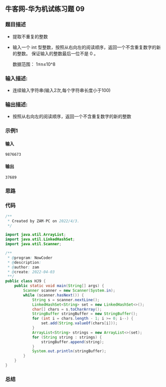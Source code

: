 ## 牛客网-华为机试练习题 09

### 题目描述

*   提取不重复的整数
*   输入一个 int 型整数，按照从右向左的阅读顺序，返回一个不含重复数字的新的整数。
    保证输入的整数最后一位不是 0 。

    数据范围： 1≤n≤10^8   

### 输入描述:

+   连续输入字符串(输入2次,每个字符串长度小于100)

### 输出描述:

*   按照从右向左的阅读顺序，返回一个不含重复数字的新的整数

### 示例1

#### 输入
```
9876673
```
#### 输出

```
37689
```
### 思路
### 代码
```Java
/**
 * Created by ZAM-PC on 2022/4/3.
 */

import java.util.ArrayList;
import java.util.LinkedHashSet;
import java.util.Scanner;

/**
 * @program: NowCoder
 * @description:
 * @author: zam
 * @create: 2022-04-03
 **/
public class HJ9 {
    public static void main(String[] args) {
        Scanner scanner = new Scanner(System.in);
        while (scanner.hasNext()) {
            String s = scanner.nextLine();
            LinkedHashSet<String> set = new LinkedHashSet<>();
            char[] chars = s.toCharArray();
            StringBuffer stringBuffer = new StringBuffer();
            for (int i = chars.length - 1; i >= 0; i--) {
                set.add(String.valueOf(chars[i]));
            }
            ArrayList<String> strings = new ArrayList<>(set);
            for (String string : strings) {
                stringBuffer.append(string);
            }
            System.out.println(stringBuffer);
        }
    }
}

```
### 总结
